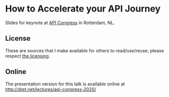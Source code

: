 # How to Accelerate your API Journey

Slides for keynote at [API Congress](https://api.heliview.nl/) in Rotterdam, NL.


## License

These are sources that I make available for others to read/use/reuse; please respect [the licensing](../LICENSE).


## Online

The presentation version for this talk is available online at http://dret.net/lectures/api-congress-2020/
